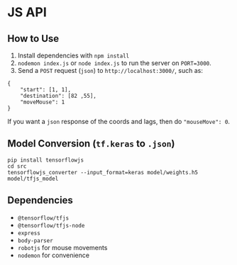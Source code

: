 # JS API

## How to Use

1. Install dependencies with `npm install`
2. `nodemon index.js` or `node index.js` to run the server on `PORT=3000`.
3. Send a `POST` request (`json`) to `http://localhost:3000/`, such as:

```
{
    "start": [1, 1],
    "destination": [82 ,55],
  	"moveMouse": 1
}
```

If you want a `json` response of the coords and lags, then do `"mouseMove": 0`.

## Model Conversion (`tf.keras` to `.json`)

```
pip install tensorflowjs
cd src
tensorflowjs_converter --input_format=keras model/weights.h5 model/tfjs_model
```

## Dependencies

- `@tensorflow/tfjs`
- `@tensorflow/tfjs-node`
- `express`
- `body-parser`
- `robotjs` for mouse movements
- `nodemon` for convenience
